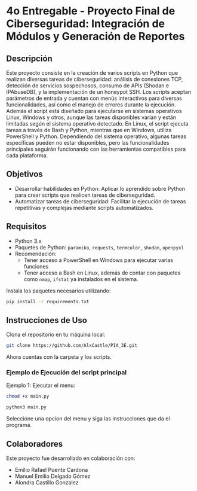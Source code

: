 # 4o Entregable - Proyecto Final de Ciberseguridad: Integración de Módulos y Generación de Reportes 

## Descripción
Este proyecto consiste en la creación de varios scripts en Python que realizan diversas tareas de ciberseguridad: análisis de conexiones TCP, detección de servicios sospechosos, consumo de APIs (Shodan e IPAbuseDB), y la implementación de un honeypot SSH. Los scripts aceptan parámetros de entrada y cuentan con menús interactivos para diversas funcionalidades, así como el manejo de errores durante la ejecución. Además el script está diseñado para ejecutarse en sistemas operativos Linux, Windows y otros, aunque las tareas disponibles varían y están limitadas según el sistema operativo detectado. En Linux, el script ejecuta tareas a través de Bash y Python, mientras que en Windows, utiliza PowerShell y Python. Dependiendo del sistema operativo, algunas tareas específicas pueden no estar disponibles, pero las funcionalidades principales seguirán funcionando con las herramientas compatibles para cada plataforma.

## Objetivos
- Desarrollar habilidades en Python: Aplicar lo aprendido sobre Python para crear scripts que realicen tareas de ciberseguridad.
- Automatizar tareas de ciberseguridad: Facilitar la ejecución de tareas repetitivas y complejas mediante scripts automatizados.

## Requisitos
- Python 3.x
- Paquetes de Python: `paramiko`, `requests`, `termcolor`, `shodan`, `openpyxl`
- Recomendación:
    - Tener acceso a PowerShell en Windows para ejecutar varias funciones
    - Tener acceso a Bash en Linux, además de contar con paquetes como  `nmap`, `ifstat` ya instalados en el sistema.

Instala los paquetes necesarios utilizando:

```bash
pip install -r requirements.txt
```  

## Instrucciones de Uso
Clona el repositorio en tu máquina local:

```bash
git clone https://github.com/AlxCastle/PIA_3E.git
```

Ahora cuentas con la carpeta y los scripts.

### Ejemplo de Ejecución del script principal

Ejemplo 1: Ejecutar el menu:

```bash
chmod +x main.py
```

```bash
python3 main.py
```

Seleccione una opcion del menu y siga las instrucciones que da el programa.

## Colaboradores
Este proyecto fue desarrollado en colaboración con:

- Emilio Rafael Puente Cardona
- Manuel Emilio Delgado Gómez
- Alondra Castillo Gonzalez
  
